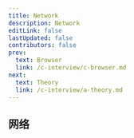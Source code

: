 ```yaml
---
title: Network
description: Network
editLink: false
lastUpdated: false
contributors: false
prev:
  text: Browser
  link: /c-interview/c-browser.md
next:
  text: Theory
  link: /c-interview/a-theory.md
---
```


## 网络
